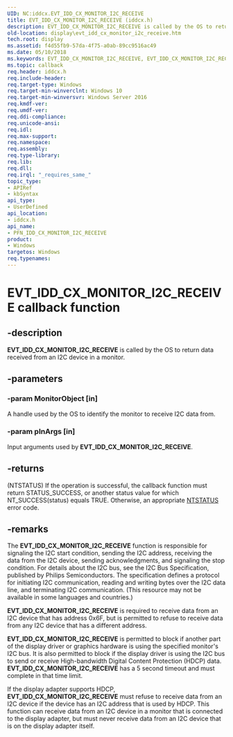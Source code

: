 ```yaml
---
UID: NC:iddcx.EVT_IDD_CX_MONITOR_I2C_RECEIVE
title: EVT_IDD_CX_MONITOR_I2C_RECEIVE (iddcx.h)
description: EVT_IDD_CX_MONITOR_I2C_RECEIVE is called by the OS to return data received from an I2C device in a monitor.
old-location: display\evt_idd_cx_monitor_i2c_receive.htm
tech.root: display
ms.assetid: f4d55fb9-57da-4f75-a0ab-89cc9516ac49
ms.date: 05/10/2018
ms.keywords: EVT_IDD_CX_MONITOR_I2C_RECEIVE, EVT_IDD_CX_MONITOR_I2C_RECEIVE callback, EvtIddCxMonitorI2cReceive, EvtIddCxMonitorI2cReceive callback function [Display Devices], PFN_IDD_CX_MONITOR_I2C_RECEIVE, PFN_IDD_CX_MONITOR_I2C_RECEIVE callback function pointer [Display Devices], display.evt_idd_cx_monitor_i2c_receive, iddcx/EvtIddCxMonitorI2cReceive
ms.topic: callback
req.header: iddcx.h
req.include-header: 
req.target-type: Windows
req.target-min-winverclnt: Windows 10
req.target-min-winversvr: Windows Server 2016
req.kmdf-ver: 
req.umdf-ver: 
req.ddi-compliance: 
req.unicode-ansi: 
req.idl: 
req.max-support: 
req.namespace: 
req.assembly: 
req.type-library: 
req.lib: 
req.dll: 
req.irql: "_requires_same_"
topic_type:
- APIRef
- kbSyntax
api_type:
- UserDefined
api_location:
- iddcx.h
api_name:
- PFN_IDD_CX_MONITOR_I2C_RECEIVE
product:
- Windows
targetos: Windows
req.typenames: 
---
```


# EVT_IDD_CX_MONITOR_I2C_RECEIVE callback function


## -description


<b>EVT_IDD_CX_MONITOR_I2C_RECEIVE</b> is called by the OS to return data received from an I2C device in a monitor.


## -parameters




### -param MonitorObject [in]

A handle used by the OS to identify the monitor to receive I2C data from.


### -param pInArgs [in]

Input arguments used by <b>EVT_IDD_CX_MONITOR_I2C_RECEIVE</b>.


## -returns




(NTSTATUS) If the operation is successful, the callback function must return STATUS_SUCCESS, or another status value for which NT_SUCCESS(status) equals TRUE. Otherwise, an appropriate <a href="https://docs.microsoft.com/windows-hardware/drivers/kernel/ntstatus-values">NTSTATUS</a> error code. 
                    




## -remarks



The <b>EVT_IDD_CX_MONITOR_I2C_RECEIVE</b> function is responsible for signaling the I2C start condition, sending the I2C address,
 receiving the data from the I2C device, sending acknowledgments, and signaling the stop condition.
 For details about the I2C bus, see the I2C Bus Specification, published by Philips Semiconductors.
 The specification defines a protocol for initiating I2C communication, reading and writing bytes over the I2C data
 line, and terminating I2C communication. (This resource may not be available in some languages and countries.)


<b>EVT_IDD_CX_MONITOR_I2C_RECEIVE</b> is required to receive data from an I2C device that has address 0x6F, but is
 permitted to refuse to receive data from any I2C device that has a different address.
 

<b>EVT_IDD_CX_MONITOR_I2C_RECEIVE</b> is permitted to block if another part of the display driver or graphics hardware is
 using the specified monitor's I2C bus. It is also permitted to block if the display driver is using the I2C bus to send or receive High-bandwidth Digital Content Protection (HDCP) data.
 <b>EVT_IDD_CX_MONITOR_I2C_RECEIVE</b> has a 5 second timeout and must complete in that time limit.

If the display adapter supports HDCP, <b>EVT_IDD_CX_MONITOR_I2C_RECEIVE</b> must refuse to receive data from an I2C device if the
 device has an I2C address that is used by HDCP.
 This function  can receive data from an I2C device in a monitor that is connected to the display adapter, but must never receive data from an I2C
 device that is on the display adapter itself.




